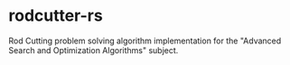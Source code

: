 # rodcutter-rs

Rod Cutting problem solving algorithm implementation for the "Advanced Search and Optimization Algorithms" subject.
